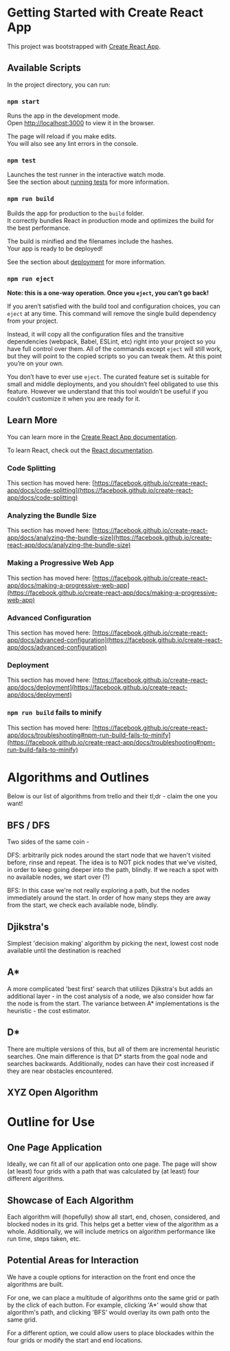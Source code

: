 # Getting Started with Create React App

This project was bootstrapped with [Create React App](https://github.com/facebook/create-react-app).

## Available Scripts

In the project directory, you can run:

### `npm start`

Runs the app in the development mode.\
Open [http://localhost:3000](http://localhost:3000) to view it in the browser.

The page will reload if you make edits.\
You will also see any lint errors in the console.

### `npm test`

Launches the test runner in the interactive watch mode.\
See the section about [running tests](https://facebook.github.io/create-react-app/docs/running-tests) for more information.

### `npm run build`

Builds the app for production to the `build` folder.\
It correctly bundles React in production mode and optimizes the build for the best performance.

The build is minified and the filenames include the hashes.\
Your app is ready to be deployed!

See the section about [deployment](https://facebook.github.io/create-react-app/docs/deployment) for more information.

### `npm run eject`

**Note: this is a one-way operation. Once you `eject`, you can’t go back!**

If you aren’t satisfied with the build tool and configuration choices, you can `eject` at any time. This command will remove the single build dependency from your project.

Instead, it will copy all the configuration files and the transitive dependencies (webpack, Babel, ESLint, etc) right into your project so you have full control over them. All of the commands except `eject` will still work, but they will point to the copied scripts so you can tweak them. At this point you’re on your own.

You don’t have to ever use `eject`. The curated feature set is suitable for small and middle deployments, and you shouldn’t feel obligated to use this feature. However we understand that this tool wouldn’t be useful if you couldn’t customize it when you are ready for it.

## Learn More

You can learn more in the [Create React App documentation](https://facebook.github.io/create-react-app/docs/getting-started).

To learn React, check out the [React documentation](https://reactjs.org/).

### Code Splitting

This section has moved here: [https://facebook.github.io/create-react-app/docs/code-splitting](https://facebook.github.io/create-react-app/docs/code-splitting)

### Analyzing the Bundle Size

This section has moved here: [https://facebook.github.io/create-react-app/docs/analyzing-the-bundle-size](https://facebook.github.io/create-react-app/docs/analyzing-the-bundle-size)

### Making a Progressive Web App

This section has moved here: [https://facebook.github.io/create-react-app/docs/making-a-progressive-web-app](https://facebook.github.io/create-react-app/docs/making-a-progressive-web-app)

### Advanced Configuration

This section has moved here: [https://facebook.github.io/create-react-app/docs/advanced-configuration](https://facebook.github.io/create-react-app/docs/advanced-configuration)

### Deployment

This section has moved here: [https://facebook.github.io/create-react-app/docs/deployment](https://facebook.github.io/create-react-app/docs/deployment)

### `npm run build` fails to minify

This section has moved here: [https://facebook.github.io/create-react-app/docs/troubleshooting#npm-run-build-fails-to-minify](https://facebook.github.io/create-react-app/docs/troubleshooting#npm-run-build-fails-to-minify)


# Algorithms and Outlines

Below is our list of algorithms from trello and their tl;dr - claim the one you want!

## BFS / DFS

Two sides of the same coin -

DFS: arbitrarily pick nodes around the start node that we haven't visited before, rinse and repeat. The idea is to NOT pick nodes that we've visited, in order to keep going deeper into the path, blindly. If we reach a spot with no available nodes, we start over (?)

BFS: In this case we're not really exploring a path, but the nodes immediately around the start. In order of how many steps they are away from the start, we check each available node, blindly.

## Djikstra's

Simplest 'decision making' algorithm by picking the next, lowest cost node available until the destination is reached

## A*

A more complicated 'best first' search that utilizes Djikstra's but adds an additional layer - in the cost analysis of a node, we also consider how far the node is from the start. The variance between A* implementations is the heuristic - the cost estimator.

## D*

There are multiple versions of this, but all of them are incremental heuristic searches. One main difference is that D* starts from the goal node and searches backwards. Additionally, nodes can have their cost increased if they are near obstacles encountered.

## XYZ Open Algorithm


# Outline for Use

## One Page Application

Ideally, we can fit all of our application onto one page. The page will show (at least) four grids with a path that was calculated by (at least) four different algorithms.

## Showcase of Each Algorithm

Each algorithm will (hopefully) show all start, end, chosen, considered, and blocked nodes in its grid. This helps get a better view of the algorithm as a whole.
Additionally, we will include metrics on algorithm performance like run time, steps taken, etc.

## Potential Areas for Interaction

We have a couple options for interaction on the front end once the algorithms are built.

For one, we can place a multitude of algorithms onto the same grid or path by the click of each button. For example, clicking 'A*' would show that algorithm's path, and clicking 'BFS' would overlay its own path onto the same grid. 

For a different option, we could allow users to place blockades within the four grids or modify the start and end locations.

